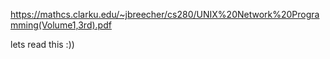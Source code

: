 https://mathcs.clarku.edu/~jbreecher/cs280/UNIX%20Network%20Programming(Volume1,3rd).pdf


lets read this :))